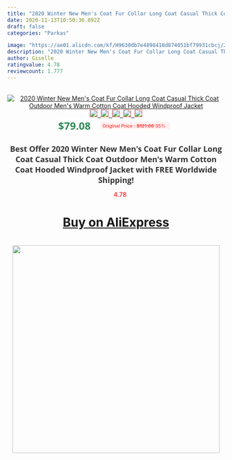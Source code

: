 ```yaml
---
title: "2020 Winter New Men's Coat Fur Collar Long Coat Casual Thick Coat Outdoor Men's Warm Cotton Coat Hooded Windproof Jacket"
date: 2020-11-13T10:50:36.892Z
draft: false
categories: "Parkas"

image: "https://ae01.alicdn.com/kf/H9630db7e4898418d874051bf79931cbcj/2020-Winter-New-Men-s-Coat-Fur-Collar-Long-Coat-Casual-Thick-Coat-Outdoor-Men-s.jpg"
description: "2020 Winter New Men's Coat Fur Collar Long Coat Casual Thick Coat Outdoor Men's Warm Cotton Coat Hooded Windproof Jacket"
author: Giselle
ratingvalue: 4.78
reviewcount: 1.777
---
```

<br>
<div style="text-align: center;">
<a href="https://s.click.aliexpress.com/e/_AkgOoN" target="_blank" rel="nofollow noopener noreferrer"><img alt="2020 Winter New Men's Coat Fur Collar Long Coat Casual Thick Coat Outdoor Men's Warm Cotton Coat Hooded Windproof Jacket" class="magnifier-image" src="https://ae01.alicdn.com/kf/H9630db7e4898418d874051bf79931cbcj/2020-Winter-New-Men-s-Coat-Fur-Collar-Long-Coat-Casual-Thick-Coat-Outdoor-Men-s.jpg_640x640.jpg">
<br>
<img style="border:1px solid salmon" src="https://ae01.alicdn.com/kf/H9630db7e4898418d874051bf79931cbcj/2020-Winter-New-Men-s-Coat-Fur-Collar-Long-Coat-Casual-Thick-Coat-Outdoor-Men-s.jpg_120x120.jpg">&nbsp;&nbsp;<img style="border:1px solid salmon" src="https://ae01.alicdn.com/kf/H8b4c5525e4c54640bdbe0ff2f27458fe4/2020-Winter-New-Men-s-Coat-Fur-Collar-Long-Coat-Casual-Thick-Coat-Outdoor-Men-s.jpg_120x120.jpg">&nbsp;&nbsp;<img style="border:1px solid salmon" src="https://ae01.alicdn.com/kf/Hfcf6a639931c419283dee556d65f5216P/2020-Winter-New-Men-s-Coat-Fur-Collar-Long-Coat-Casual-Thick-Coat-Outdoor-Men-s.jpg_120x120.jpg">&nbsp;&nbsp;<img style="border:1px solid salmon" src="https://ae01.alicdn.com/kf/Hb6a4b7058aa3490387afa2d2bae7e255N/2020-Winter-New-Men-s-Coat-Fur-Collar-Long-Coat-Casual-Thick-Coat-Outdoor-Men-s.jpg_120x120.jpg">&nbsp;&nbsp;<img style="border:1px solid salmon" src="https://ae01.alicdn.com/kf/H3a822b2a669645bda54834f359ea9f536/2020-Winter-New-Men-s-Coat-Fur-Collar-Long-Coat-Casual-Thick-Coat-Outdoor-Men-s.jpg_120x120.jpg"></a></div><br0>
<div style="text-align: center;"><span style="background-color: white; border: 0px; box-sizing: border-box; color: seagreen; display: inline-block; font-family: &quot;open sans&quot; , &quot;arial&quot; , &quot;helvetica&quot; , sans-serif , &quot;heiti&quot;; font-size: 24px; font-stretch: inherit; font-weight: 700; line-height: inherit; margin: 0px 10px 0px 0px; padding: 0px; vertical-align: middle;">$79.08 </span>
<span style="background: rgb(255 , 241 , 241); border-radius: 3px; border: 0px; box-sizing: border-box; color: #ff4747; display: inline-block; font-family: inherit; font-size: 12px; font-stretch: inherit; font-style: inherit; font-variant: inherit; font-weight: 600; line-height: inherit; margin: 0px; padding: 2px 5px; transform: scale(0.9); vertical-align: middle;">Original Price : <b style="text-decoration: line-through;">$121.66 </b> 35%&nbsp;&nbsp;</span></div>
<h1 style="color: #333333; display: inline-block; font-family: &quot;open sans&quot; , &quot;arial&quot; , &quot;helvetica&quot; , sans-serif , &quot;heiti&quot;; font-size: 18px; font-stretch: inherit; font-weight: 700; text-align: center;">Best Offer 2020 Winter New Men's Coat Fur Collar Long Coat Casual Thick Coat Outdoor Men's Warm Cotton Coat Hooded Windproof Jacket with FREE Worldwide Shipping!</h1>
<div style="color: #ff4747; text-align: center;">
<img src="https://4.bp.blogspot.com/-M0ZcTcb-5uY/XleCXlxnR4I/AAAAAAAAAEc/OrjgMkXV1oMQFaCRZj5HQwOCBcu3w1FegCPcBGAYYCw/s1600/star.png" style="height: 15px;">&nbsp;<b>4.78</b></div>
<div class="button_cont" align="center"><a class="buynow_a" href="https://s.click.aliexpress.com/e/_AkgOoN" target="_blank" rel="nofollow noopener noreferrer"><H1>Buy on AliExpress</H1></a></div><br>
<div class="separator" style="clear: both; text-align: center;">
<img src="https://lh3.googleusercontent.com/-pTy5HemUv9M/XlePHvY0dAI/AAAAAAAAAE4/0nX5iRUoIWY8eMW9Dpxeirr157OZliDIgCLcBGAsYHQ/s1600/badge.gif" width="480">
</div>
